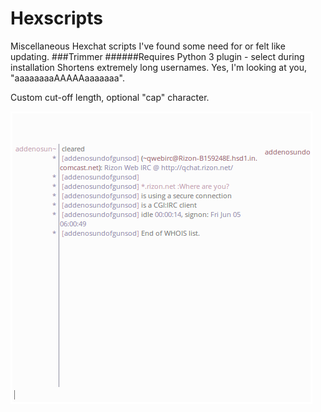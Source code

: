 # Hexscripts
Miscellaneous Hexchat scripts I've found some need for or felt like updating.
###Trimmer
######Requires Python 3 plugin - select during installation
Shortens extremely long usernames. Yes, I'm looking at you, "aaaaaaaaAAAAAaaaaaaa".

Custom cut-off length, optional "cap" character.

![alt text](demo/trim.PNG "10 cut w/ ~ cap")
